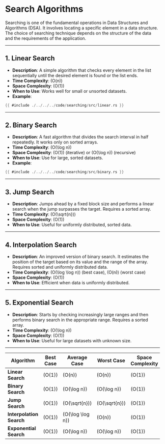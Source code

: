# Search Algorithms

Searching is one of the fundamental operations in Data Structures and Algorithms (DSA). It involves locating a specific element in a data structure. The choice of searching technique depends on the structure of the data and the requirements of the application.

---

## **1. Linear Search**

- **Description**: A simple algorithm that checks every element in the list sequentially until the desired element is found or the list ends.
- **Time Complexity**: \(O(n)\)
- **Space Complexity**: \(O(1)\)
- **When to Use**: Works well for small or unsorted datasets.
- **Example**:

```rust
{{ #include ./../../../code/searching/src/linear.rs }}
```

---

## **2. Binary Search**

- **Description**: A fast algorithm that divides the search interval in half repeatedly. It works only on sorted arrays.
- **Time Complexity**: \(O(\log n)\)
- **Space Complexity**: \(O(1)\) (iterative) or \(O(\log n)\) (recursive)
- **When to Use**: Use for large, sorted datasets.
- **Example**:

```rust
{{ #include ./../../../code/searching/src/binary.rs }}
```

---

## **3. Jump Search**

- **Description**: Jumps ahead by a fixed block size and performs a linear search when the jump surpasses the target. Requires a sorted array.
- **Time Complexity**: \(O(\sqrt{n})\)
- **Space Complexity**: \(O(1)\)
- **When to Use**: Useful for uniformly distributed, sorted data.

---

## **4. Interpolation Search**

- **Description**: An improved version of binary search. It estimates the position of the target based on its value and the range of the array. Requires sorted and uniformly distributed data.
- **Time Complexity**: \(O(\log \log n)\) (best case), \(O(n)\) (worst case)
- **Space Complexity**: \(O(1)\)
- **When to Use**: Efficient when data is uniformly distributed.

---

## **5. Exponential Search**

- **Description**: Starts by checking increasingly large ranges and then performs binary search in the appropriate range. Requires a sorted array.
- **Time Complexity**: \(O(\log n)\)
- **Space Complexity**: \(O(1)\)
- **When to Use**: Useful for large datasets with unknown size.

---

| **Algorithm**            | **Best Case** | **Average Case**   | **Worst Case**  | **Space Complexity** |
| ------------------------ | ------------- | ------------------ | --------------- | -------------------- |
| **Linear Search**        | \(O(1)\)      | \(O(n)\)           | \(O(n)\)        | \(O(1)\)             |
| **Binary Search**        | \(O(1)\)      | \(O(\log n)\)      | \(O(\log n)\)   | \(O(1)\)             |
| **Jump Search**          | \(O(1)\)      | \(O(\sqrt{n})\)    | \(O(\sqrt{n})\) | \(O(1)\)             |
| **Interpolation Search** | \(O(1)\)      | \(O(\log \log n)\) | \(O(n)\)        | \(O(1)\)             |
| **Exponential Search**   | \(O(1)\)      | \(O(\log n)\)      | \(O(\log n)\)   | \(O(1)\)             |
